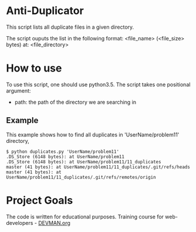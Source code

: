 # Anti-Duplicator

This script lists all duplicate files in a given directory.

The script ouputs the list in the following format:
<file_name> (<file_size> bytes) at: <file_directory>

# How to use
To use this script, one should use python3.5.
The script takes one positional argument:
* path: the path of the directory we are searching in

## Example
This example shows how to find all duplicates in 'UserName/problem11' directory, 
```
$ python duplicates.py 'UserName/problem11'
.DS_Store (6148 bytes): at UserName/problem11
.DS_Store (6148 bytes): at UserName/problem11/11_duplicates
master (41 bytes): at UserName/problem11/11_duplicates/.git/refs/heads
master (41 bytes): at UserName/problem11/11_duplicates/.git/refs/remotes/origin
```

# Project Goals

The code is written for educational purposes. Training course for web-developers - [DEVMAN.org](https://devman.org)
